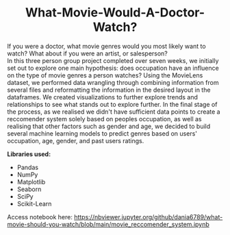 # <div align="center"> What-Movie-Would-A-Doctor-Watch? </div>
If you were a doctor, what movie genres would you most likely want to watch? What about if you were an artist, or salesperson?      
In this three person group project completed over seven weeks, we initially set out to explore one main hypothesis: does occupation have an influence on the type of movie genres a person watches? Using the MovieLens dataset, we performed data wrangling through combining information from several files and reformatting the information in the desired layout in the dataframes. We created visualizations to further explore trends and relationships to see what stands out to explore further. In the final stage of the process, as we realised we didn't have sufficient data points to create a reccomender system solely based on peoples occupation, as well as realising that other factors such as gender and age, we decided to build several machine learning models to predict genres based on users' occupation, age, gender, and past users ratings.      

**Libraries used:**
- Pandas
- NumPy
- Matplotlib
- Seaborn
- SciPy
- Scikit-Learn

Access notebook here: https://nbviewer.jupyter.org/github/dania6789/what-movie-should-you-watch/blob/main/movie_reccomender_system.ipynb
